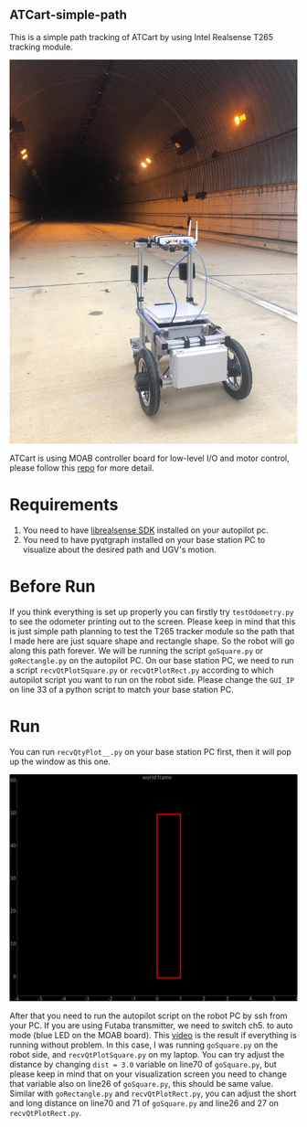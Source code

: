 ## ATCart-simple-path
This is a simple path tracking of ATCart by using Intel Realsense T265 tracking module.

![](images/ugv.JPEG)

ATCart is using MOAB controller board for low-level I/O and motor control, please follow this [repo](https://github.com/rasheeddo/atdrive-moab/tree/master) for more detail.

# Requirements
1. You need to have [librealsense SDK](https://github.com/IntelRealSense/librealsense) installed on your autopilot pc. 
2. You need to have pyqtgraph installed on your base station PC to visualize about the desired path and UGV's motion.

# Before Run
If you think everything is set up properly you can firstly try `testOdometry.py` to see the odometer printing out to the screen. Please keep in mind that this is just simple path planning to test the T265 tracker module so the path that I made here are just square shape and rectangle shape. So the robot will go along this path forever. We will be running the script `goSquare.py` or `goRectangle.py` on the autopilot PC. On our base station PC, we need to run a script `recvQtPlotSquare.py` or `recvQtPlotRect.py` according to which autopilot script you want to run on the robot side. Please change the `GUI_IP` on line 33 of a python script to match your base station PC.

# Run
You can run `recvQtyPlot__.py` on your base station PC first, then it will pop up the window as this one.

![](images/plot.png)

After that you need to run the autopilot script on the robot PC by ssh from your PC. If you are using Futaba transmitter, we need to switch ch5. to auto mode (blue LED on the MOAB board). This [video](https://www.youtube.com/watch?v=WnMXmoMtPBk&t=1s) is the result if everything is running without problem. In this case, I was running `goSquare.py` on the robot side, and `recvQtPlotSquare.py` on my laptop. You can try adjust the distance by changing `dist = 3.0` variable on line70 of `goSquare.py`, but please keep in mind that on your visualization screen you need to change that variable also on line26 of `goSquare.py`, this should be same value. Similar with `goRectangle.py` and `recvQtPlotRect.py`, you can adjust the short and long distance on line70 and 71 of `goSquare.py` and line26 and 27 on `recvQtPlotRect.py`. 

